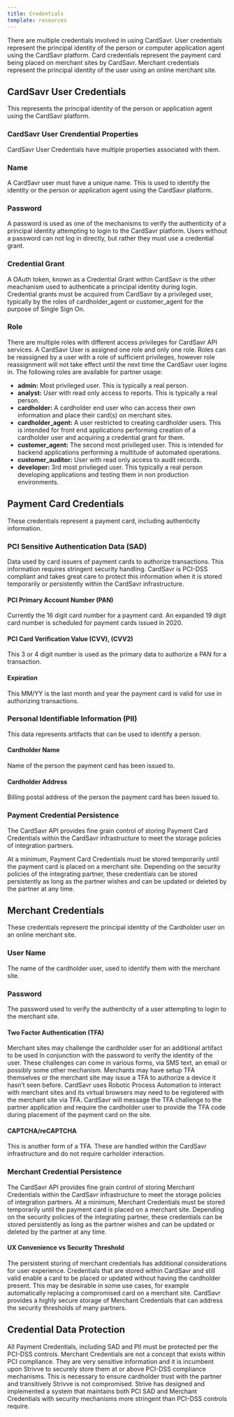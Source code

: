 ```yaml
---
title: Credentials
template: resources
---
```


There are multiple credentials involved in using CardSavr.  User credentials represent the principal identity of the person or computer application agent using the CardSavr platform.  Card credentials represent the payment card being placed on merchant sites by CardSavr.  Merchant credentials represent the principal identity of the user using an online merchant site.

## CardSavr User Credentials
This represents the principal identity of the person or application agent using the CardSavr platform.

### CardSavr User Crendential Properties

CardSavr User Credentials have multiple properties associated with them.

### Name

A CardSavr user must have a unique name.  This is used to identify the identity or the person or application agent using the CardSavr platform.

### Password

A password is used as one of the mechanisms to verify the authenticity of a principal identity attempting to login to the CardSavr platform.  Users without a password can not log in directly, but rather they must use a credential grant.

### Credential Grant

A OAuth token, known as a Credential Grant within CardSavr is the other meachanism used to authenticate a principal identity during login.  Credential grants must be acquired from CardSavr by a privileged user, typically by the roles of cardholder\_agent or customer\_agent for the purpose of Single Sign On.

### Role

There are multiple roles with different access privileges for CardSavr API services.  A CardSavr User is assigned one role and only one role.  Roles can be reassigned by a user with a role of sufficient privileges, however role reassignment will not take effect until the next time the CardSavr user logins in.  The following roles are available for partner usage:

- **admin:** Most privileged user. This is typically a real person.
- **analyst:** User with read only access to reports. This is typically a real person.
- **cardholder:** A cardholder end user who can access their own information and place their card(s) on merchant sites.
- **cardholder_agent:** A user restricted to creating cardholder users.  This is intended for front end applications performing creation of a cardholder user and acquiring a credential grant for them.
- **customer_agent:** The second most privileged user.  This is intended for backend applications performing a multitude of automated operations.
- **customer_auditor:** User with read only access to audit records.
- **developer:** 3rd most privileged user. This typically a real person developing applications and testing them in non production environments.

## Payment Card Credentials

These credentials represent a payment card, including authenticity information.

### PCI Sensitive Authentication Data (SAD)
Data used by card issuers of payment cards to authorize transactions. This information requires stringent security handling. CardSavr is PCI-DSS compliant and takes great care to protect this information when it is stored temporarily or persistently within the CardSavr infrastructure.

#### PCI Primary Account Number (PAN)
Currently the 16 digit card number for a payment card.  An expanded 19 digit card number is scheduled for payment cards issued in 2020.

#### PCI Card Verification Value (CVV), (CVV2)
This 3 or 4 digit number is used as the primary data to authorize a PAN for a transaction.

#### Expiration
This MM/YY is the last month and year the payment card is valid for use in authorizing transactions.

### Personal Identifiable Information (PII)
This data represents artifacts that can be used to identify a person.

#### Cardholder Name
Name of the person the payment card has been issued to.

#### Cardholder Address
Billing postal address of the person the payment card has been issued to.

### Payment Credential Persistence 
The CardSavr API provides fine grain control of storing Payment Card Credentials within the CardSavr infrastructure to meet the storage policies of integration partners.

At a minimum, Payment Card Credentials must be stored temporarily until the payment card is placed on a merchant site.  Depending on the security policies of the integrating partner, these credentials can be stored persistently as long as the partner wishes and can be updated or deleted by the partner at any time. 

## Merchant Credentials
These credentials represent the principal identity of the Cardholder user on an online merchant site.

### User Name
The name of the cardholder user, used to identify them with the merchant site.

### Password
The password used to verify the authenticity of a user attempting to login to the merchant site.

#### Two Factor Authentication (TFA)
Merchant sites may challenge the cardholder user for an additional artifact to be used ln conjunction with the password to verify the identity of the user.  These challenges can come in various forms, via SMS text, an email or possibly some other mechanism.  Merchants may have setup TFA themselves or the merchant site may issue a TFA to authorize a device it hasn’t seen before.  CardSavr uses Robotic Process Automation to interact with merchant sites and its virtual browsers may need to be registered with the merchant site via TFA.  CardSavr will message the TFA challenge to the partner application and require the cardholder user to provide the TFA code during placement of the payment card on the site.

#### CAPTCHA/reCAPTCHA
This is another form of a TFA.  These are handled within the CardSavr infrastructure and do not require carholder interaction.

### Merchant Credential Persistence
The CardSavr API provides fine grain control of storing Merchant Credentials within the CardSavr infrastructure to meet the storage policies of integration partners. At a minimum, Merchant Credentials must be stored temporarily until the payment card is placed on a merchant site.  Depending on the security policies of the integrating partner, these credentials can be stored persistently as long as the partner wishes and can be updated or deleted by the partner at any time.

#### UX Convenience vs Security Threshold

The persistent storing of merchant credentials has additional considerations for user experience.  Credentials that are stored within CardSavr and still valid enable a card to be placed or updated without having the cardholder present.  This may be desirable in some use cases, for example automatically replacing a compromised card on a merchant site.  CardSavr provides a highly secure storage of Merchant Credentials that can address the security thresholds of many partners.

## Credential Data Protection

All Payment Credentials, including SAD and PII must be protected per the PCI-DSS controls. Merchant Credentials are not a concept that exists within PCI compliance. They are very sensitive information and it is incumbent upon Strivve to securely store them at or above PCI-DSS compliance mechanisms.  This is necessary to ensure cardholder trust with the partner and transitively Strivve is not compromised. Strive has designed and implemented a system that maintains both PCI SAD and Merchant Credentials with security mechanisms more stringent than PCI-DSS controls require.